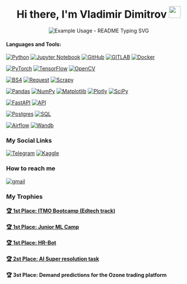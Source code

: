<h1 align="center">Hi there, I'm <a> Vladimir Dimitrov</a> 
<img src="https://github.com/blackcater/blackcater/raw/main/images/Hi.gif" height="32"/></h1>
<p align="center">
  <img src="https://readme-typing-svg.demolab.com/?lines=Computer science worker!&font=Fira%20Code&center=true&width=380&height=50&duration=4000&pause=1000" alt="Example Usage - README Typing SVG">
</p>

#### Languages and Tools:
[![Python](https://img.shields.io/badge/python-3670A0?style=for-the-badge&logo=python&logoColor=ffdd54)](https://github.com/Vladimir-Dimitrov-Ngu)
[![Jupyter Notebook](https://img.shields.io/badge/jupyter-%23FA0F00.svg?style=for-the-badge&logo=jupyter&logoColor=white)](https://github.com/Vladimir-Dimitrov-Ngu)
[![GitHub](https://img.shields.io/badge/github-%23121011.svg?style=for-the-badge&logo=github&logoColor=white)](https://github.com/Vladimir-Dimitrov-Ngu)
[![GITLAB](https://img.shields.io/badge/-Gitlab-77DDE7?style=for-the-badge&logo=GITLAB)](https://github.com/Vladimir-Dimitrov-Ngu)
[![Docker](https://img.shields.io/badge/-Docker-090909?style=for-the-badge&logo=Docker)]([https://hub.docker.com/u/mbaushenko](https://github.com/Vladimir-Dimitrov-Ngu)https://github.com/Vladimir-Dimitrov-Ngu)


[![PyTorch](https://img.shields.io/badge/PyTorch-%23EE4C2C.svg?style=for-the-badge&logo=PyTorch&logoColor=white)](https://github.com/Vladimir-Dimitrov-Ngu)
[![TensorFlow](https://img.shields.io/badge/TensorFlow-%23FF6F00.svg?style=for-the-badge&logo=TensorFlow&logoColor=white)](https://github.com/Vladimir-Dimitrov-Ngu)
[![OpenCV](https://img.shields.io/badge/opencv-%23white.svg?style=for-the-badge&logo=opencv&logoColor=white)](https://github.com/Vladimir-Dimitrov-Ngu)


[![BS4](https://img.shields.io/badge/BS4-%23F7931E.svg?style=for-the-badge&logo=BS4&logoColor=white)](https://github.com/Vladimir-Dimitrov-Ngu)
[![Request](https://img.shields.io/badge/request-%23F7931E.svg?style=for-the-badge&logo=request&logoColor=blue)](https://github.com/Vladimir-Dimitrov-Ngu)
[![Scrapy](https://img.shields.io/badge/Scrapy-%23F7931E.svg?style=for-the-badge&logo=Scrapy&logoColor=white)](https://github.com/Vladimir-Dimitrov-Ngu)

[![Pandas](https://img.shields.io/badge/pandas-%23150458.svg?style=for-the-badge&logo=pandas&logoColor=white)](https://github.com/Vladimir-Dimitrov-Ngu)
[![NumPy](https://img.shields.io/badge/numpy-%23013243.svg?style=for-the-badge&logo=numpy&logoColor=white)](https://github.com/Vladimir-Dimitrov-Ngu)
[![Matplotlib](https://img.shields.io/badge/Matplotlib-%23ffffff.svg?style=for-the-badge&logo=Plot&logoColor=yellow)](https://github.com/Vladimir-Dimitrov-Ngu)
[![Plotly](https://img.shields.io/badge/-Plotly-00A4EF?style=for-the-badge&logo=Plotly)](https://github.com/Vladimir-Dimitrov-Ngu)
[![SciPy](https://img.shields.io/badge/SciPy-%230C55A5.svg?style=for-the-badge&logo=scipy&logoColor=%white)](https://github.com/Vladimir-Dimitrov-Ngu)

[![FastAPI](https://img.shields.io/badge/FastAPI-005571?style=for-the-badge&logo=fastapi)](https://github.com/Vladimir-Dimitrov-Ngu)
[![API](https://img.shields.io/badge/-API-FF6600?style=for-the-badge&logo=API)](https://github.com/Vladimir-Dimitrov-Ngu)


[![Postgres](https://img.shields.io/badge/postgres-%23316192.svg?style=for-the-badge&logo=postgresql&logoColor=white)](https://github.com/Vladimir-Dimitrov-Ngu)
[![SQL](https://img.shields.io/badge/-SQL-00A4EF?style=for-the-badge&logo=SQL)](https://github.com/Vladimir-Dimitrov-Ngu)

[![Airflow](https://img.shields.io/badge/-Airflow-77DDE7?style=for-the-badge&logo=AIRFLOW)](https://github.com/Vladimir-Dimitrov-Ngu)
[![Wandb](https://img.shields.io/badge/Wandb-005571?style=for-the-badge&logo=wandb)](https://github.com/Vladimir-Dimitrov-Ngu)

### My Social Links
[![Telegram](https://img.shields.io/badge/Telegram-%23316192.svg?style=for-the-badge&logo=Telegram&logoColor=white)](https://t.me/dimitrov_work)
[![Kaggle](https://img.shields.io/badge/Kaggle-%23150458.svg?style=for-the-badge&logo=Kaggle&logoColor=white)](https://www.kaggle.com/vladimirngu)


### How to reach me
[![gmail](https://img.shields.io/badge/-gmail-00A4EF?style=for-the-badge&logo=gmail)](mailto:dimitrov_rabota@mail.ru)

### My Trophies
#### [🏆 1st Place: ITMO Bootcamp (Edtech track)](https://github.com/itmo-bootcamp/itmo-bootcamp-2023)
#### [🏆 1st Place: Junior ML Camp](https://github.com/Vladimir-Dimitrov-Ngu/Project_hub)
#### [🏆 1st Place: HR-Bot](https://github.com/e0xextazy/cp_sfo)
#### [🏆 2st Place: AI Super resolution task](https://github.com/Svyatocheck/AI-Super-Resolution-Task)
#### 🏆 3st Place: Demand predictions for the Ozone trading platform


